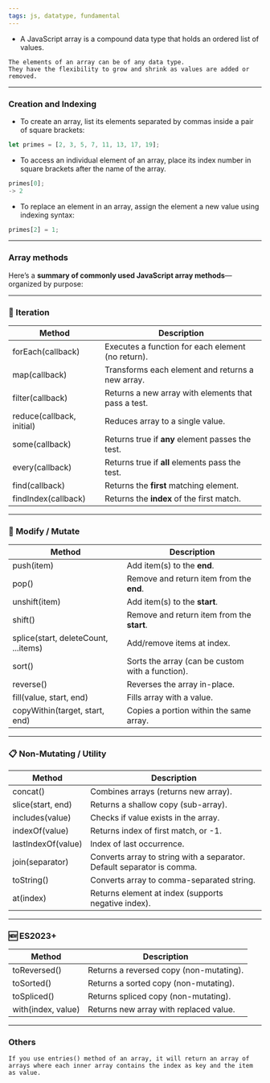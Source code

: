 ```yaml
---
tags: js, datatype, fundamental
---
```


- A JavaScript array is a compound data type that holds an ordered list of values.

```ad-important
The elements of an array can be of any data type.
They have the flexibility to grow and shrink as values are added or removed.
```

---

### Creation and Indexing
- To create an array, list its elements separated by commas inside a pair of square brackets:
  
```js
let primes = [2, 3, 5, 7, 11, 13, 17, 19];
```
- To access an individual element of an array, place its index number in square brackets after the name of the array.

```js
primes[0];
-> 2
```

- To replace an element in an array, assign the element a new value using indexing syntax:

```js
primes[2] = 1;
```

---

### Array methods

Here’s a **summary of commonly used JavaScript array methods**—organized by purpose:

---

### **🔁 Iteration**

|**Method**|**Description**|
|---|---|
|forEach(callback)|Executes a function for each element (no return).|
|map(callback)|Transforms each element and returns a new array.|
|filter(callback)|Returns a new array with elements that pass a test.|
|reduce(callback, initial)|Reduces array to a single value.|
|some(callback)|Returns true if **any** element passes the test.|
|every(callback)|Returns true if **all** elements pass the test.|
|find(callback)|Returns the **first** matching element.|
|findIndex(callback)|Returns the **index** of the first match.|

---

### **🔄 Modify / Mutate**

|**Method**|**Description**|
|---|---|
|push(item)|Add item(s) to the **end**.|
|pop()|Remove and return item from the **end**.|
|unshift(item)|Add item(s) to the **start**.|
|shift()|Remove and return item from the **start**.|
|splice(start, deleteCount, ...items)|Add/remove items at index.|
|sort()|Sorts the array (can be custom with a function).|
|reverse()|Reverses the array in-place.|
|fill(value, start, end)|Fills array with a value.|
|copyWithin(target, start, end)|Copies a portion within the same array.|

---

### **📋 Non-Mutating / Utility**

|**Method**|**Description**|
|---|---|
|concat()|Combines arrays (returns new array).|
|slice(start, end)|Returns a shallow copy (sub-array).|
|includes(value)|Checks if value exists in the array.|
|indexOf(value)|Returns index of first match, or -1.|
|lastIndexOf(value)|Index of last occurrence.|
|join(separator)|Converts array to string with a separator. Default separator is comma.|
|toString()|Converts array to comma-separated string.|
|at(index)|Returns element at index (supports negative index).|

---

### **🆕 ES2023+**

| **Method**         | **Description**                         |
| ------------------ | --------------------------------------- |
| toReversed()       | Returns a reversed copy (non-mutating). |
| toSorted()         | Returns a sorted copy (non-mutating).   |
| toSpliced()        | Returns spliced copy (non-mutating).    |
| with(index, value) | Returns new array with replaced value.  |

---

### Others
```ad-note
If you use entries() method of an array, it will return an array of arrays where each inner array contains the index as key and the item as value.
```